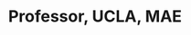 ---
name: Jacob Rosen
title:  Professor, UCLA, MAE
image: /img/advisors/rosen_jacob.jpg
link: http://bionics.seas.ucla.edu
---